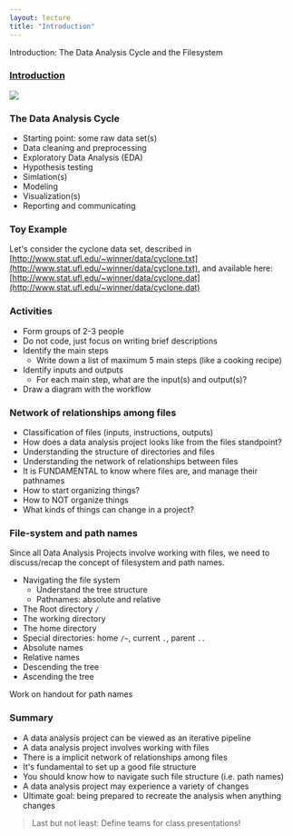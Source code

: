 ```yaml
---
layout: lecture
title: "Introduction"
---
```


<p class="message">
  Introduction: The Data Analysis Cycle and the Filesystem
</p>


<h3>
	<span class="fa fa-picture-o fa-lg main-list-item-icon"></span> 
	<a href="" target="_blank">Introduction</a>
</h3>


<a href="http://www.phdcomics.com/comics/archive/phd053104s.gif" target="_blank"><img src="http://www.phdcomics.com/comics/archive/phd053104s.gif"></a>


### The Data Analysis Cycle

- Starting point: some raw data set(s)
- Data cleaning and preprocessing
- Exploratory Data Analysis (EDA)
- Hypothesis testing
- Simlation(s)
- Modeling
- Visualization(s)
- Reporting and communicating


### Toy Example

Let's consider the cyclone data set, described in 
[http://www.stat.ufl.edu/~winner/data/cyclone.txt](http://www.stat.ufl.edu/~winner/data/cyclone.txt), and available here:
[http://www.stat.ufl.edu/~winner/data/cyclone.dat](http://www.stat.ufl.edu/~winner/data/cyclone.dat)


### Activities

- Form groups of 2-3 people
- Do not code, just focus on writing brief descriptions
- Identify the main steps
	+ Write down a list of maximum 5 main steps (like a cooking recipe)
- Identify inputs and outputs
	+ For each main step, what are the input(s) and output(s)?
- Draw a diagram with the workflow


### Network of relationships among files

- Classification of files (inputs, instructions, outputs)
- How does a data analysis project looks like from the files standpoint?
- Understanding the structure of directories and files
- Understanding the network of relationships between files
- It is FUNDAMENTAL to know where files are, and manage their pathnames
- How to start organizing things?
- How to NOT organize things
- What kinds of things can change in a project?


### File-system and path names

Since all Data Analysis Projects involve working with files, we need to 
discuss/recap the concept of filesystem and path names.

- Navigating the file system
	- Understand the tree structure
	- Pathnames: absolute and relative
- The Root directory `/`
- The working directory
- The home directory
- Special directories: home `/~`, current `.`, parent `..`
- Absolute names
- Relative names
- Descending the tree
- Ascending the tree

Work on handout for path names


### Summary

- A data analysis project can be viewed as an iterative pipeline
- A data analysis project involves working with files
- There is a implicit network of relationships among files
- It's fundamental to set up a good file structure
- You should know how to navigate such file structure (i.e. path names)
- A data analysis project may experience a variety of changes
- Ultimate goal: being prepared to recreate the analysis when anything changes


> Last but not least: Define teams for class presentations!
